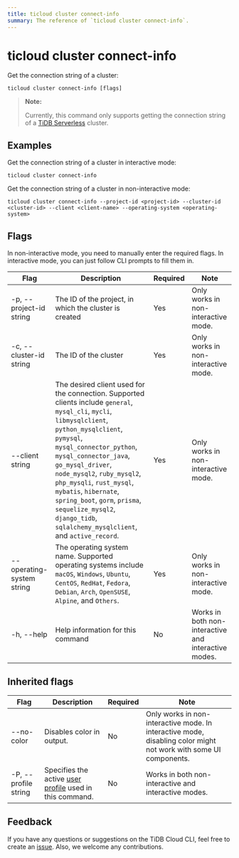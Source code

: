 ```yaml
---
title: ticloud cluster connect-info
summary: The reference of `ticloud cluster connect-info`.
---
```


# ticloud cluster connect-info

Get the connection string of a cluster:

```shell
ticloud cluster connect-info [flags]
```

> **Note:**
>
> Currently, this command only supports getting the connection string of a [TiDB Serverless](/tidb-cloud/select-cluster-tier.md#tidb-serverless) cluster.

## Examples

Get the connection string of a cluster in interactive mode:

```shell
ticloud cluster connect-info
```

Get the connection string of a cluster in non-interactive mode:

```shell
ticloud cluster connect-info --project-id <project-id> --cluster-id <cluster-id> --client <client-name> --operating-system <operating-system>
```

## Flags

In non-interactive mode, you need to manually enter the required flags. In interactive mode, you can just follow CLI prompts to fill them in.

| Flag                       | Description                                                                                                                                                                                                                                                                                                                                                                | Required | Note                                                 |
|----------------------------|----------------------------------------------------------------------------------------------------------------------------------------------------------------------------------------------------------------------------------------------------------------------------------------------------------------------------------------------------------------------------|----------|------------------------------------------------------|
| -p, --project-id string    | The ID of the project, in which the cluster is created                                                                                                                                                                                                                                                                                                                | Yes      | Only works in non-interactive mode.                  |
| -c, --cluster-id string    | The ID of the cluster                                                                                                                                                                                                                                                                                                                                                      | Yes      | Only works in non-interactive mode.                  |
| --client string            | The desired client used for the connection. Supported clients include `general`, `mysql_cli`, `mycli`, `libmysqlclient`, `python_mysqlclient`, `pymysql`, `mysql_connector_python`, `mysql_connector_java`, `go_mysql_driver`, `node_mysql2`, `ruby_mysql2`, `php_mysqli`, `rust_mysql`, `mybatis`, `hibernate`, `spring_boot`, `gorm`, `prisma`, `sequelize_mysql2`, `django_tidb`, `sqlalchemy_mysqlclient`, and `active_record`. | Yes      | Only works in non-interactive mode.                  |
| --operating-system string  | The operating system name. Supported operating systems include `macOS`, `Windows`, `Ubuntu`, `CentOS`, `RedHat`, `Fedora`, `Debian`, `Arch`, `OpenSUSE`, `Alpine`, and `Others`.                                                                                                                    | Yes      | Only works in non-interactive mode.                  |
| -h, --help                 | Help information for this command                                                                                                                                                                                                                                                                                                                                          | No       | Works in both non-interactive and interactive modes. |

## Inherited flags

| Flag                 | Description                                                                                           | Required | Note                                                                                                              |
|----------------------|-------------------------------------------------------------------------------------------------------|----------|-------------------------------------------------------------------------------------------------------------------|
| --no-color           | Disables color in output.                                                                             | No       | Only works in non-interactive mode. In interactive mode, disabling color might not work with some UI components.  |
| -P, --profile string | Specifies the active [user profile](/tidb-cloud/cli-reference.md#user-profile) used in this command.  | No       | Works in both non-interactive and interactive modes.                                                              |

## Feedback

If you have any questions or suggestions on the TiDB Cloud CLI, feel free to create an [issue](https://github.com/tidbcloud/tidbcloud-cli/issues/new/choose). Also, we welcome any contributions.
